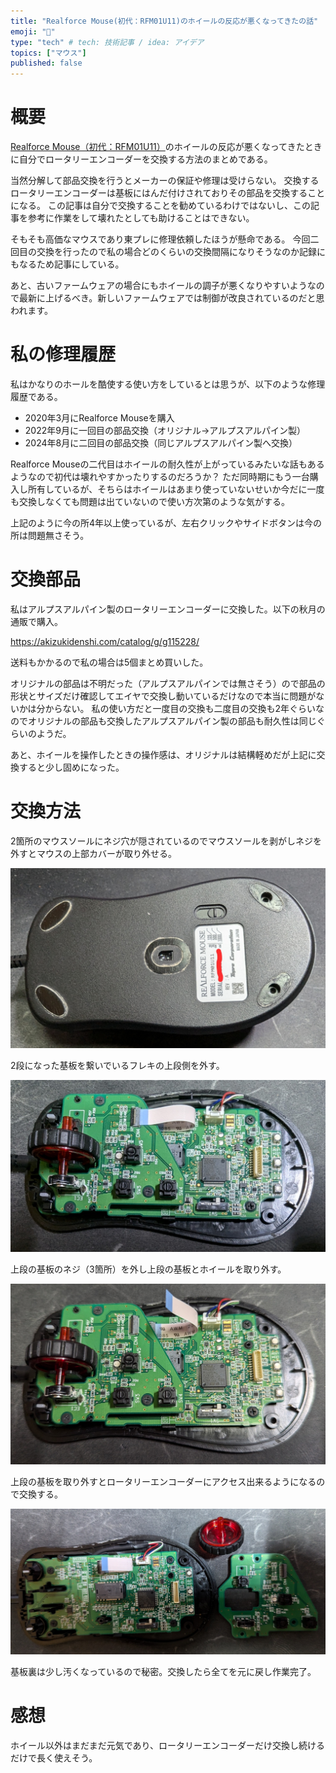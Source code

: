 ```yaml
---
title: "Realforce Mouse(初代：RFM01U11)のホイールの反応が悪くなってきたの話"
emoji: "📌"
type: "tech" # tech: 技術記事 / idea: アイデア
topics: ["マウス"]
published: false
---
```

# 概要

[Realforce Mouse（初代：RFM01U11）](https://www.realforce.co.jp/products/discontinued/RFM01U11/)のホイールの反応が悪くなってきたときに自分でロータリーエンコーダーを交換する方法のまとめである。

当然分解して部品交換を行うとメーカーの保証や修理は受けらない。
交換するロータリーエンコーダーは基板にはんだ付けされておりその部品を交換することになる。
この記事は自分で交換することを勧めているわけではないし、この記事を参考に作業をして壊れたとしても助けることはできない。

そもそも高価なマウスであり東プレに修理依頼したほうが懸命である。
今回二回目の交換を行ったので私の場合どのくらいの交換間隔になりそうなのか記録にもなるため記事にしている。

あと、古いファームウェアの場合にもホイールの調子が悪くなりやすいようなので最新に上げるべき。新しいファームウェアでは制御が改良されているのだと思われます。

# 私の修理履歴

私はかなりのホールを酷使する使い方をしているとは思うが、以下のような修理履歴である。

* 2020年3月にRealforce Mouseを購入
* 2022年9月に一回目の部品交換（オリジナル→アルプスアルパイン製）
* 2024年8月に二回目の部品交換（同じアルプスアルパイン製へ交換）

Realforce Mouseの二代目はホイールの耐久性が上がっているみたいな話もあるようなので初代は壊れやすかったりするのだろうか？
ただ同時期にもう一台購入し所有しているが、そちらはホイールはあまり使っていないせいか今だに一度も交換しなくても問題は出ていないので使い方次第のような気がする。

上記のように今の所4年以上使っているが、左右クリックやサイドボタンは今の所は問題無さそう。

# 交換部品

私はアルプスアルパイン製のロータリーエンコーダーに交換した。以下の秋月の通販で購入。

https://akizukidenshi.com/catalog/g/g115228/

送料もかかるので私の場合は5個まとめ買いした。

オリジナルの部品は不明だった（アルプスアルパインでは無さそう）ので部品の形状とサイズだけ確認してエイヤで交換し動いているだけなので本当に問題がないかは分からない。
私の使い方だと一度目の交換も二度目の交換も2年ぐらいなのでオリジナルの部品も交換したアルプスアルパイン製の部品も耐久性は同じぐらいのようだ。

あと、ホイールを操作したときの操作感は、オリジナルは結構軽めだが上記に交換すると少し固めになった。

# 交換方法

2箇所のマウスソールにネジ穴が隠されているのでマウスソールを剥がしネジを外すとマウスの上部カバーが取り外せる。

![図1](/images/RealforceMouse-1.jpg)

2段になった基板を繋いでいるフレキの上段側を外す。

![図2](/images/RealforceMouse-2.jpg)

上段の基板のネジ（3箇所）を外し上段の基板とホイールを取り外す。

![図3](/images/RealforceMouse-3.jpg)

上段の基板を取り外すとロータリーエンコーダーにアクセス出来るようになるので交換する。

![図4](/images/RealforceMouse-4.jpg)

基板裏は少し汚くなっているので秘密。交換したら全てを元に戻し作業完了。

# 感想

ホイール以外はまだまだ元気であり、ロータリーエンコーダーだけ交換し続けるだけで長く使えそう。
